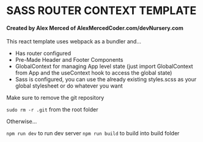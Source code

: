 # SASS ROUTER CONTEXT TEMPLATE

#### Created by Alex Merced of AlexMercedCoder.com/devNursery.com

This react template uses webpack as a bundler and...

- Has router configured
- Pre-Made Header and Footer Components
- GlobalContext for managing App level state (just import GlobalContext from App and the useContext hook to access the global state)
- Sass is configured, you can use the already existing styles.scss as your global stylesheet or do whatever you want

Make sure to remove the git repository

`sudo rm -r .git` from the root folder

Otherwise...

`npm run dev` to run dev server
`npm run build` to build into build folder


